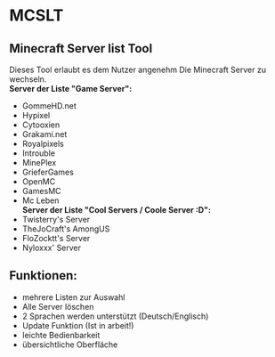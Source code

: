 # MCSLT
## Minecraft Server list Tool
Dieses Tool erlaubt es dem Nutzer angenehm Die Minecraft Server zu wechseln.  
__Server der Liste "Game Server":__
+ GommeHD.net
+ Hypixel
+ Cytooxien
+ Grakami.net
+ Royalpixels
+ Introuble
+ MinePlex
+ GrieferGames
+ OpenMC
+ GamesMC
+ Mc Leben  
__Server der Liste "Cool Servers / Coole Server :D":__
+ Twisterry's Server
+ TheJoCraft's AmongUS
+ FloZocktt's Server
+ Nyloxxx' Server
## Funktionen:
+ mehrere Listen zur Auswahl
+ Alle Server löschen
+ 2 Sprachen werden unterstützt (Deutsch/Englisch)
+ Update Funktion (Ist in arbeit!)
+ leichte Bedienbarkeit
+ übersichtliche Oberfläche

